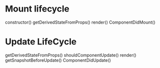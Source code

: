 # Mount lifecycle

constructor()
getDerivedStateFromProps()
render()
ComponentDidMount()

# Update LifeCycle

getDerivedStateFromProps()
shouldComponentUpdate()
render()
getSnapshotBeforeUpdate()
ComponentDidUpdate()